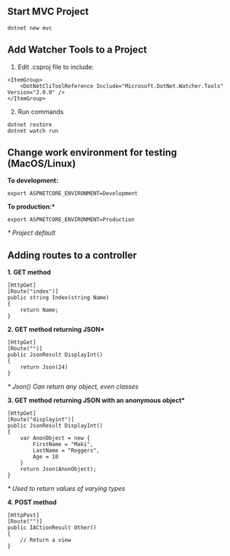 ## Start MVC Project
```
dotnet new mvc
```

## Add Watcher Tools to a Project
1. Edit .csproj file to include:
```
<ItemGroup>
    <DotNetCliToolReference Include="Microsoft.DotNet.Watcher.Tools" Version="2.0.0" />
</ItemGroup> 
```
2. Run commands
```
dotnet restore
dotnet watch run 
```

## Change work environment for testing (MacOS/Linux)
__To development:__
```
export ASPNETCORE_ENVIRONMENT=Development
```
__To production:*__
```
export ASPNETCORE_ENVIRONMENT=Production
```
_* Project default_

## Adding routes to a controller
__1. GET method__
```
[HttpGet]
[Route("index")]
public string Index(string Name)
{
    return Name;
}
```

__2. GET method returning JSON*__
```
[HttpGet]
[Route("")]
public JsonResult DisplayInt()
{
    return Json(24)
}
```
_* Json() Can return any object, even classes_

__3. GET method returning JSON with an anonymous object*__
```
[HttpGet]
[Route("displayint")]
public JsonResult DisplayInt()
{
    var AnonObject = new {
        FirstName = "Maki",
        LastName = "Roggers",
        Age = 10
    }
    return Json(AnonObject);
}
```
_* Used to return values of varying types_

  
__4. POST method__
```
[HttpPost]
[Route("")]
public IACtionResult Other()
{
    // Return a view
}
```